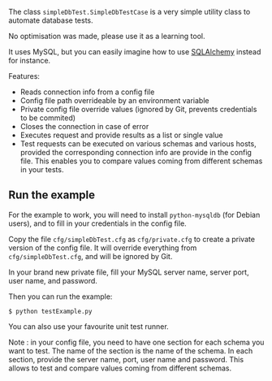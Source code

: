 The class `simpleDbTest.SimpleDbTestCase` is a very simple utility class to automate database tests.

No optimisation was made, please use it as a learning tool.

It uses MySQL, but you can easily imagine how to use [SQLAlchemy][s] instead for instance.

Features:

- Reads connection info from a config file
- Config file path overrideable by an environment variable
- Private config file override values (ignored by Git, prevents credentials to
  be commited)
- Closes the connection in case of error
- Executes request and provide results as a list or single value
- Test requests can be executed on various schemas and various hosts, provided
  the corresponding connection info are provide in the config file. This
  enables you to compare values coming from different schemas in your tests.

## Run the example

For the example to work, you will need to install `python-mysqldb` (for Debian users), and to fill in your credentials in the config file.

Copy the file `cfg/simpleDbTest.cfg` as `cfg/private.cfg` to create a private version of the config file. It will override everything from `cfg/simpleDbTest.cfg`, and will be ignored by Git.

In your brand new private file, fill your MySQL server name, server port, user name, and password.

Then you can run the example:

    $ python testExample.py

You can also use your favourite unit test runner.

Note : in your config file, you need to have one section for each schema you want to test. The name of the section is the name of the schema. In each section, provide the server name, port, user name and password. This allows to test and compare values coming from different schemas.


[s]: http://www.sqlalchemy.org/
